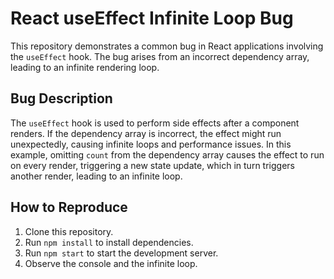 # React useEffect Infinite Loop Bug

This repository demonstrates a common bug in React applications involving the `useEffect` hook.  The bug arises from an incorrect dependency array, leading to an infinite rendering loop.

## Bug Description
The `useEffect` hook is used to perform side effects after a component renders.  If the dependency array is incorrect, the effect might run unexpectedly, causing infinite loops and performance issues. In this example, omitting `count` from the dependency array causes the effect to run on every render, triggering a new state update, which in turn triggers another render, leading to an infinite loop.

## How to Reproduce
1. Clone this repository.
2. Run `npm install` to install dependencies.
3. Run `npm start` to start the development server.
4. Observe the console and the infinite loop.